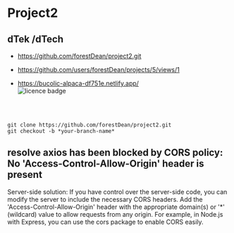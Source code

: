 # Project2
## dTek /dTech

- https://github.com/forestDean/project2.git      

- https://github.com/users/forestDean/projects/5/views/1

- https://bucolic-alpaca-df751e.netlify.app/   
![licence badge](https://img.shields.io/badge/License-MIT-blue.svg?style=flat-square) 

 <br><br>


`git clone https://github.com/forestDean/project2.git`    
`git checkout -b *your-branch-name*`


## resolve axios has been blocked by CORS policy: No 'Access-Control-Allow-Origin' header is present 
Server-side solution: If you have control over the server-side code, you can modify the server to include the necessary CORS headers. Add the 'Access-Control-Allow-Origin' header with the appropriate domain(s) or '*' (wildcard) value to allow requests from any origin. For example, in Node.js with Express, you can use the cors package to enable CORS easily.

